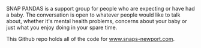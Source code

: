 SNAP PANDAS is a support group for people who are expecting or have had a baby. The conversation is open to whatever people would like to talk about, whether it's mental health problems, concerns about your baby or just what you enjoy doing in your spare time.

This Github repo holds all of the code for www.snaps-newport.com.